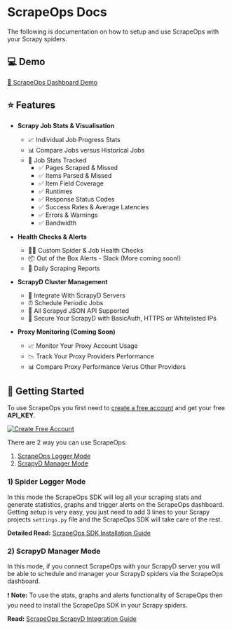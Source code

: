 # ScrapeOps Docs
The following is documentation on how to setup and use ScrapeOps with your Scrapy spiders. 

## :computer: Demo
[:link: ScrapeOps Dashboard Demo]()

## :star: Features

- **Scrapy Job Stats & Visualisation**
  - :chart_with_upwards_trend: Individual Job Progress Stats
  - :bar_chart: Compare Jobs versus Historical Jobs
  - :100: Job Stats Tracked
    - :white_check_mark: Pages Scraped & Missed
    - :white_check_mark: Items Parsed & Missed
    - :white_check_mark: Item Field Coverage
    - :white_check_mark: Runtimes
    - :white_check_mark: Response Status Codes
    - :white_check_mark: Success Rates & Average Latencies
    - :white_check_mark: Errors & Warnings
    - :white_check_mark: Bandwidth

- **Health Checks & Alerts**
  - :male_detective: Custom Spider & Job Health Checks 
  - :package: Out of the Box Alerts - Slack (More coming soon!)
  - :bookmark_tabs: Daily Scraping Reports

 - **ScrapyD Cluster Management**
    - :link: Integrate With ScrapyD Servers
    - :alarm_clock: Schedule Periodic Jobs
    - :100: All Scrapyd JSON API Supported
    - :closed_lock_with_key: Secure Your ScrapyD with BasicAuth, HTTPS or Whitelisted IPs
 - **Proxy Monitoring (Coming Soon)**
    - :chart_with_upwards_trend: Monitor Your Proxy Account Usage
    - :chart_with_downwards_trend: Track Your Proxy Providers Performance
    - :bar_chart: Compare Proxy Performance Verus Other Providers
  

## :rocket: Getting Started

To use ScrapeOps you first need to [create a free account]() and get your free **API_KEY**.

[![Create Free Account](https://global-uploads.webflow.com/5e3228ed49887d6904a307ff/5e82e926b74fcd359c210d4f_Create-your-quiz-button.png)](https://scrapeops.io/)

There are 2 way you can use ScrapeOps:

1. [ScrapeOps Logger Mode](#logger_mode)
2. [ScrapyD Manager Mode](#scrapyd_mode)



### <a name="logger_mode"></a> 1) Spider Logger Mode
In this mode the ScrapeOps SDK will log all your scraping stats and generate statistics, graphs and trigger alerts on the ScrapeOps dashboard. Getting setup is very easy, you just need to add 3 lines to your Scrapy projects `settings.py` file and the ScrapeOps SDK will take care of the rest. 



**Detailed Read:** [ScrapeOps SDK Installation Guide](https://github.com/ScrapeOps/scrapeops-docs/blob/main/scrapy/scrapy-sdk-setup.md)

### <a name="scrapyd_mode"></a> 2) ScrapyD Manager Mode
In this mode, if you connect ScrapeOps with your ScrapyD server you will be able to schedule and manager your ScrapyD spiders via the ScrapeOps dashboard. 

:heavy_exclamation_mark: **Note:** To use the stats, graphs and alerts functionality of ScrapeOps then you need to install the ScrapeOps SDK in your Scrapy spiders.

**Read:** [ScrapeOps ScrapyD Integration Guide]()

 
